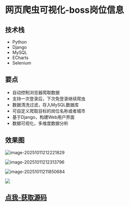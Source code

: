 # 网页爬虫可视化-boss岗位信息

## 技术栈

- Python
- Django
- MySQL
- ECharts
- Selenium

## 要点

- 自动控制浏览器爬取数据
- 支持一次登录后，下次免登录继续爬虫
- 数据清洗过滤，存入MySQL数据库
- 可自定义爬取目标的岗位名称或者城市
- 基于Django，构建Web用户界面
- 数据可视化，多维度数据分析

## 效果图

![image-20251011212221829](http://cdn.qiniu.liyansheng.top/img/image-20251011212221829.png)

![image-20251011212313796](http://cdn.qiniu.liyansheng.top/img/image-20251011212313796.png)

![image-20251011211850684](http://cdn.qiniu.liyansheng.top/img/image-20251011211850684.png)

![](http://cdn.qiniu.liyansheng.top/img/20250915142622.png)



 ## [点我-获取源码](https://www.liyansheng.top/product_detail.html?id=160)